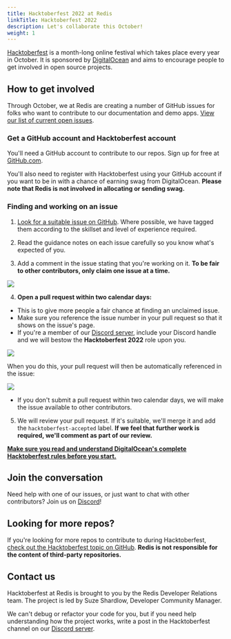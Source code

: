 ```yaml
---
title: Hacktoberfest 2022 at Redis
linkTitle: Hacktoberfest 2022
description: Let's collaborate this October!
weight: 1
---
```


[Hacktoberfest](https://hacktoberfest.com/) is a month-long online festival which takes place every year in October. It is sponsored by [DigitalOcean](https://www.digitalocean.com/) and aims to encourage people to get involved in open source projects.

## How to get involved
Through October, we at Redis are creating a number of GitHub issues for folks who want to contribute to our documentation and demo apps. [View our list of current open issues](https://github.com/search?q=%23hacktoberfest+user%3Aredislabs-training+user%3Aredis+user%3Aredis-developer+user%3ANodeRedis+label%3Ahacktoberfest&state=open&type=Issues).

### Get a GitHub account and Hacktoberfest account
You'll need a GitHub account to contribute to our repos. Sign up for free at [GitHub.com](https://github.com/).

You'll also need to register with Hacktoberfest using your GitHub account if you want to be in with a chance of earning swag from DigitalOcean. **Please note that Redis is not involved in allocating or sending swag.**

### Finding and working on an issue
1. [Look for a suitable issue on GitHub](https://github.com/search?q=%23hacktoberfest+user%3Aredislabs-training+user%3Aredis+user%3Aredis-developer+user%3ANodeRedis+label%3Ahacktoberfest&state=open&type=Issues). Where possible, we have tagged them according to the skillset and level of experience required.

2. Read the guidance notes on each issue carefully so you know what's expected of you.

3. Add a comment in the issue stating that you're working on it. **To be fair to other contributors, only claim one issue at a time.**

<img src="../images/asking_for_assignment.png">

4. **Open a pull request within two calendar days:**

- This is to give more people a fair chance at finding an unclaimed issue.
- Make sure you reference the issue number in your pull request so that it shows on the issue's page.
- If you're a member of our [Discord server](https://discord.gg/redis), include your Discord handle and we will bestow the **Hacktoberfest 2022** role upon you.

<img src="../images/pull_request.png">

When you do this, your pull request will then be automatically referenced in the issue:

<img src="../images/mention_issue_in_pr.png">

- If you don't submit a pull request within two calendar days, we will make the issue available to other contributors.

5. We will review your pull request. If it's suitable, we'll merge it and add the `hacktoberfest-accepted` label. **If we feel that further work is required, we'll comment as part of our review.**

**[Make sure you read and understand DigitalOcean's complete Hacktoberfest rules before you start.](https://hacktoberfest.com/participation/#pr-mr-details)**

## Join the conversation
Need help with one of our issues, or just want to chat with other contributors? Join us on [Discord](https://discord.gg/redis)!

## Looking for more repos?
If you're looking for more repos to contribute to during Hacktoberfest, [check out the Hacktoberfest topic on GitHub](https://github.com/topics/hacktoberfest). **Redis is not responsible for the content of third-party repositories.**

## Contact us

Hacktoberfest at Redis is brought to you by the Redis Developer Relations team.  The project is led by Suze Shardlow, Developer Community Manager.

We can't debug or refactor your code for you, but if you need help understanding how the project works, write a post in the Hacktoberfest channel on our [Discord server](https://discord.gg/redis).
